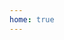 ```yaml
---
home: true
---
```


<script setup>

import ProjectsList from './ProjectsList.vue'

import { defineClientComponent } from 'vitepress'
// const CourseList = defineClientComponent(() => import('./courses/CourseList.vue'))

</script>

<ProjectsList />
